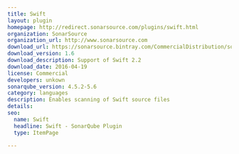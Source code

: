```yaml
---
title: Swift
layout: plugin
homepage: http://redirect.sonarsource.com/plugins/swift.html
organization: SonarSource
organization_url: http://www.sonarsource.com
download_url: https://sonarsource.bintray.com/CommercialDistribution/sonar-swift-plugin/sonar-swift-plugin-1.6.jar
download_version: 1.6
download_description: Support of Swift 2.2
download_date: 2016-04-19
license: Commercial
developers: unkown
sonarqube_version: 4.5.2-5.6
category: languages
description: Enables scanning of Swift source files
details: 
seo: 
  name: Swift
  headline: Swift - SonarQube Plugin
  type: ItemPage

---
```

